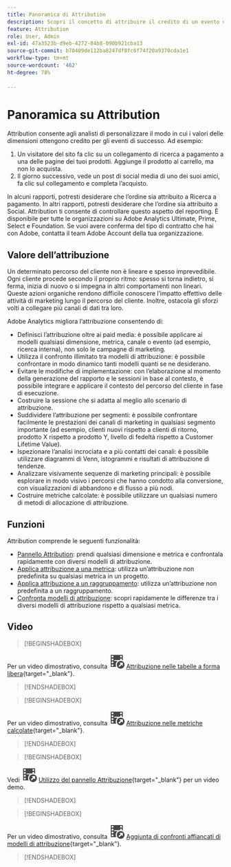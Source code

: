 ```yaml
---
title: Panoramica di Attribution
description: Scopri il concetto di attribuire il credito di un evento di successo a più elementi dimensionali.
feature: Attribution
role: User, Admin
exl-id: 47a3523b-d9eb-4272-84b8-090b921cba13
source-git-commit: b70409de112ba8247df8fc6f74f20a9370cda1e1
workflow-type: tm+mt
source-wordcount: '462'
ht-degree: 78%

---
```


# Panoramica su Attribution

Attribution consente agli analisti di personalizzare il modo in cui i valori delle dimensioni ottengono credito per gli eventi di successo. Ad esempio:

1. Un visitatore del sito fa clic su un collegamento di ricerca a pagamento a una delle pagine dei tuoi prodotti. Aggiunge il prodotto al carrello, ma non lo acquista.
2. Il giorno successivo, vede un post di social media di uno dei suoi amici, fa clic sul collegamento e completa l’acquisto.

In alcuni rapporti, potresti desiderare che l’ordine sia attribuito a Ricerca a pagamento. In altri rapporti, potresti desiderare che l’ordine sia attribuito a Social. Attribution ti consente di controllare questo aspetto del reporting. È disponibile per tutte le organizzazioni su Adobe Analytics Ultimate, Prime, Select e Foundation. Se vuoi avere conferma del tipo di contratto che hai con Adobe, contatta il team Adobe Account della tua organizzazione.

## Valore dell’attribuzione

Un determinato percorso del cliente non è lineare e spesso imprevedibile. Ogni cliente procede secondo il proprio ritmo: spesso si torna indietro, si ferma, inizia di nuovo o si impegna in altri comportamenti non lineari. Queste azioni organiche rendono difficile conoscere l’impatto effettivo delle attività di marketing lungo il percorso del cliente. Inoltre, ostacola gli sforzi volti a collegare più canali di dati tra loro.

<!--
![Attribution problem](assets/attribution_iq_problem.png)
-->

Adobe Analytics migliora l’attribuzione consentendo di:

* Definisci l’attribuzione oltre ai paid media: è possibile applicare ai modelli qualsiasi dimensione, metrica, canale o evento (ad esempio, ricerca interna), non solo le campagne di marketing.
* Utilizza il confronto illimitato tra modelli di attribuzione: è possibile confrontare in modo dinamico tanti modelli quanti se ne desiderano.
* Evitare le modifiche di implementazione: con l’elaborazione al momento della generazione del rapporto e le sessioni in base al contesto, è possibile integrare e applicare il contesto del percorso del cliente in fase di esecuzione.
* Costruire la sessione che si adatta al meglio allo scenario di attribuzione.
* Suddividere l’attribuzione per segmenti: è possibile confrontare facilmente le prestazioni dei canali di marketing in qualsiasi segmento importante (ad esempio, clienti nuovi rispetto a clienti di ritorno, prodotto X rispetto a prodotto Y, livello di fedeltà rispetto a Customer Lifetime Value).
* Ispezionare l’analisi incrociata e a più contatti dei canali: è possibile utilizzare diagrammi di Venn, istogrammi e risultati di attribuzione di tendenze.
* Analizzare visivamente sequenze di marketing principali: è possibile esplorare in modo visivo i percorsi che hanno condotto alla conversione, con visualizzazioni di abbandono e di flusso a più nodi.
* Costruire metriche calcolate: è possibile utilizzare un qualsiasi numero di metodi di allocazione di attribuzione.

## Funzioni

Attribution comprende le seguenti funzionalità:

* [Pannello Attribution](/help/analysis-workspace/c-panels/attribution.md): prendi qualsiasi dimensione e metrica e confrontala rapidamente con diversi modelli di attribuzione.
* [Applica attribuzione a una metrica](/help/analysis-workspace/visualizations/freeform-table/column-row-settings/column-settings.md): utilizza un’attribuzione non predefinita su qualsiasi metrica in un progetto.
* [Applica attribuzione a un raggruppamento](/help/components/dimensions/t-breakdown-fa.md#apply-attribution-models-to-breakdowns): utilizza un’attribuzione non predefinita a un raggruppamento.
* [Confronta modelli di attribuzione](/help/components/apply-create-metrics.md#compare-metrics-with-different-attribution-models): scopri rapidamente le differenze tra i diversi modelli di attribuzione rispetto a qualsiasi metrica.

## Video


>[!BEGINSHADEBOX]

Per un video dimostrativo, consulta ![VideoCheckedOut](/help/assets/icons/VideoCheckedOut.svg) [Attribuzione nelle tabelle a forma libera](https://video.tv.adobe.com/v/23136?quality=12&learn=on){target="_blank"}.

>[!ENDSHADEBOX]


>[!BEGINSHADEBOX]

Per un video dimostrativo, consulta ![VideoCheckedOut](/help/assets/icons/VideoCheckedOut.svg) [Attribuzione nelle metriche calcolate](https://video.tv.adobe.com/v/23140?quality=12&learn=on){target="_blank"}.

>[!ENDSHADEBOX]


>[!BEGINSHADEBOX]

Vedi ![VideoCheckedOut](/help/assets/icons/VideoCheckedOut.svg) [Utilizzo del pannello Attribuzione](https://video.tv.adobe.com/v/23139?quality=12&learn=on){target="_blank"} per un video demo.

>[!ENDSHADEBOX]


>[!BEGINSHADEBOX]

Per un video dimostrativo, consulta ![VideoCheckedOut](/help/assets/icons/VideoCheckedOut.svg) [Aggiunta di confronti affiancati di modelli di attribuzione](https://video.tv.adobe.com/v/23651?quality=12&learn=on){target="_blank"}.

>[!ENDSHADEBOX]

